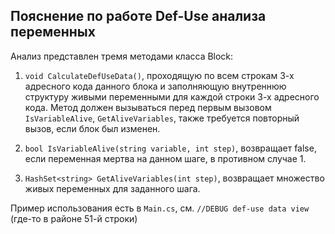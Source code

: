 ## Пояснение по работе Def-Use анализа переменных

Анализ представлен тремя методами класса Block:

1. `void CalculateDefUseData()`, проходящую по всем строкам 3-х адресного кода данного блока и заполняющую внутреннюю структуру живыми переменными для каждой строки 3-х адресного кода. Метод должен вызываться перед первым вызовом `IsVariableAlive`, `GetAliveVariables`, также требуется повторный вызов, если блок был изменен.

2. `bool IsVariableAlive(string variable, int step)`, возвращает false, если переменная мертва на данном шаге, в противном случае 1.

3. `HashSet<string> GetAliveVariables(int step)`, возвращает множество живых переменных для заданного шага.

Пример использования есть в `Main.cs`, см.  `//DEBUG def-use data view` (где-то в районе 51-й строки)
